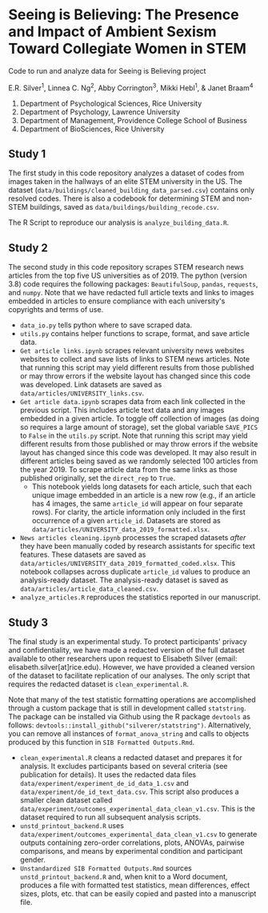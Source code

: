 # Seeing is Believing: The Presence and Impact of Ambient Sexism Toward Collegiate Women in STEM
 Code to run and analyze data for Seeing is Believing project

E.R. Silver<sup>1</sup>, Linnea C. Ng<sup>2</sup>, Abby Corrington<sup>3</sup>, Mikki Hebl<sup>1</sup>, & Janet Braam<sup>4</sup>

1. Department of Psychological Sciences, Rice University
2. Department of Psychology, Lawrence University
3. Department of Management, Providence College School of Business
4. Department of BioSciences, Rice University

## Study 1

The first study in this code repository analyzes a dataset of codes from images taken in the hallways of an elite STEM university in the US. The dataset (`data/buildings/cleaned_building_data_parsed.csv`) contains only resolved codes. There is also a codebook for determining STEM and non-STEM buildings, saved as `data/buildings/building_recode.csv`.

The R Script to reproduce our analysis is `analyze_building_data.R`.

## Study 2

The second study in this code repository scrapes STEM research news articles from the top five US universities as of 2019. The python (version 3.8) code requires the following packages: `BeautifulSoup`, `pandas`, `requests`, and `numpy`. Note that we have redacted full article texts and links to images embedded in articles to ensure compliance with each university's copyrights and terms of use. 

* `data_io.py` tells python where to save scraped data. 
* `utils.py` contains helper functions to scrape, format, and save article data.
* `Get article links.ipynb` scrapes relevant university news websites websites to collect and save lists of links to STEM news articles. Note that running this script may yield different results from those published or may throw errors if the website layout has changed since this code was developed. Link datasets are saved as `data/articles/UNIVERSITY_links.csv`. 
* `Get article data.ipynb` scrapes data from each link collected in the previous script. This includes article text data and any images embedded in a given article. To toggle off collection of images (as doing so requires a large amount of storage), set the global variable `SAVE_PICS` to `False` in the `utils.py` script. Note that running this script may yield different results from those published or may throw errors if the website layout has changed since this code was developed. It may also result in different articles being saved as we randomly selected 100 articles from the year 2019. To scrape article data from the same links as those published originally, set the `direct_rep` to `True`. 
  * This notebook yields long datasets for each article, such that each unique image embedded in an article is a new row (e.g., if an article has 4 images, the same `article_id` will appear on four separate rows). For clarity, the article information only included in the first occurrence of a given `article_id`. Datasets are stored as `data/articles/UNIVERSITY_data_2019_formatted.xlsx`. 
* `News articles cleaning.ipynb` processes the scraped datasets _after_ they have been manually coded by research assistants for specific text features. These datasets are saved as `data/articles/UNIVERSITY_data_2019_formatted_coded.xlsx`. This notebook collapses across duplicate `article_id` values to produce an analysis-ready dataset. The analysis-ready dataset is saved as `data/articles/article_data_cleaned.csv`.
* `analyze_articles.R` reproduces the statistics reported in our manuscript. 


## Study 3

The final study is an experimental study. To protect participants' privacy and confidentiality, we have made a redacted version of the full dataset available to other researchers upon request to Elisabeth Silver (email: elisabeth.silver[at]rice.edu). However, we have provided a cleaned version of the dataset to facilitate replication of our analyses. The only script that requires the redacted dataset is `clean_experimental.R`.

Note that many of the test statistic formatting operations are accomplished through a custom package that is still in development called `statstring`. The package can be installed via Github using the R package `devtools` as follows: `devtools::install_github("silverer/statstring")`. Alternatively, you can remove all instances of `format_anova_string` and calls to objects produced by this function in `SIB Formatted Outputs.Rmd`. 

* `clean_experimental.R` cleans a redacted dataset and prepares it for analysis. It excludes participants based on several criteria (see publication for details). It uses the redacted data files `data/experiment/experiment_de_id_data_1.csv` and `data/experiment/de_id_text_data.csv`. This script also produces a smaller clean dataset called `data/experiment/outcomes_experimental_data_clean_v1.csv`. This is the dataset required to run all subsequent analysis scripts.
* `unstd_printout_backend.R` uses `data/experiment/outcomes_experimental_data_clean_v1.csv` to generate outputs containing zero-order correlations, plots, ANOVAs, pairwise comparisons, and means by experimental condition and participant gender. 
* `Unstandardized SIB Formatted Outputs.Rmd` sources `unstd_printout_backend.R` and, when knit to a Word document, produces a file with formatted test statistics, mean differences, effect sizes, plots, etc. that can be easily copied and pasted into a manuscript file. 


